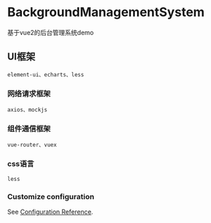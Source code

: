 # BackgroundManagementSystem
基于vue2的后台管理系统demo

## UI框架
```
element-ui、echarts、less
```

### 网络请求框架
```
axios、mockjs
```

### 组件通信框架
```
vue-router、vuex
```

### css语言
```
less
```

### Customize configuration
See [Configuration Reference](https://cli.vuejs.org/config/).
